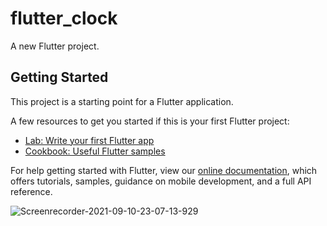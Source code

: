 # flutter_clock

A new Flutter project.

## Getting Started

This project is a starting point for a Flutter application.

A few resources to get you started if this is your first Flutter project:

- [Lab: Write your first Flutter app](https://flutter.dev/docs/get-started/codelab)
- [Cookbook: Useful Flutter samples](https://flutter.dev/docs/cookbook)

For help getting started with Flutter, view our
[online documentation](https://flutter.dev/docs), which offers tutorials,
samples, guidance on mobile development, and a full API reference.

![Screenrecorder-2021-09-10-23-07-13-929](https://user-images.githubusercontent.com/15066998/132879823-86ad110c-6e71-4a5e-aee1-2c9c7ef9bf81.gif)

